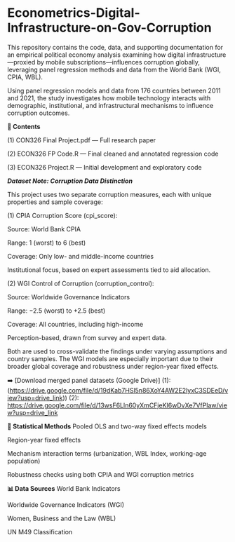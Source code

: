 # Econometrics-Digital-Infrastructure-on-Gov-Corruption
This repository contains the code, data, and supporting documentation for an empirical political economy analysis examining how digital infrastructure—proxied by mobile subscriptions—influences corruption globally, leveraging panel regression methods and data from the World Bank (WGI, CPIA, WBL).

Using panel regression models and data from 176 countries between 2011 and 2021, the study investigates how mobile technology interacts with demographic, institutional, and infrastructural mechanisms to influence corruption outcomes.

**📁 Contents**

(1) CON326 Final Project.pdf — Full research paper

(2) ECON326 FP Code.R — Final cleaned and annotated regression code

(3) ECON326 Project.R — Initial development and exploratory code

***Dataset Note: Corruption Data Distinction***

This project uses two separate corruption measures, each with unique properties and sample coverage:

(1) CPIA Corruption Score (cpi_score):

Source: World Bank CPIA

Range: 1 (worst) to 6 (best)

Coverage: Only low- and middle-income countries

Institutional focus, based on expert assessments tied to aid allocation.

(2) WGI Control of Corruption (corruption_control):

Source: Worldwide Governance Indicators

Range: −2.5 (worst) to +2.5 (best)

Coverage: All countries, including high-income

Perception-based, drawn from survey and expert data.

Both are used to cross-validate the findings under varying assumptions and country samples. The WGI models are especially important due to their broader global coverage and robustness under region-year fixed effects.

➡️ [Download merged panel datasets (Google Drive)]  (1): (https://drive.google.com/file/d/19dKab7HSl5n86XoY4AW2E2lyxC3SDEeD/view?usp=drive_link)) 
(2): https://drive.google.com/file/d/13wsF6Lln60yXmCFjeKI6wDvXe7VfPlaw/view?usp=drive_link



**🧪 Statistical Methods**
Pooled OLS and two-way fixed effects models

Region-year fixed effects

Mechanism interaction terms (urbanization, WBL Index, working-age population)

Robustness checks using both CPIA and WGI corruption metrics

**📊 Data Sources**
World Bank Indicators

Worldwide Governance Indicators (WGI)

Women, Business and the Law (WBL)

UN M49 Classification

